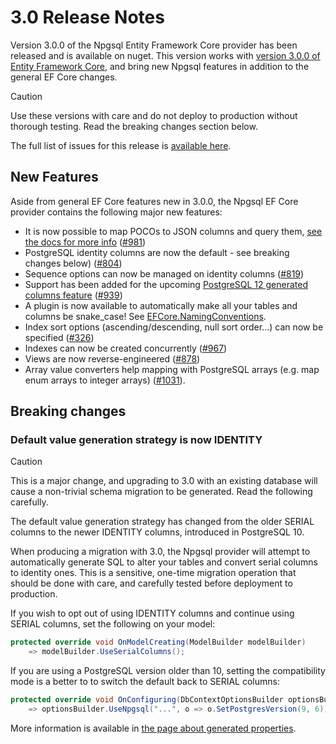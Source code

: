 # 3.0 Release Notes

Version 3.0.0 of the Npgsql Entity Framework Core provider has been released and is available on nuget. This version works with [version 3.0.0 of Entity Framework Core](https://docs.microsoft.com/ef/core/what-is-new/ef-core-3.0), and bring new Npgsql features in addition to the general EF Core changes.

> [!CAUTION]
> Use these versions with care and do not deploy to production without thorough testing. Read the breaking changes section below.

The full list of issues for this release is [available here](https://github.com/npgsql/Npgsql.EntityFrameworkCore.PostgreSQL/milestone/20?closed=1).

## New Features

Aside from general EF Core features new in 3.0.0, the Npgsql EF Core provider contains the following major new features:

* It is now possible to map POCOs to JSON columns and query them, [see the docs for more info](../mapping/json.md) ([#981](https://github.com/npgsql/Npgsql.EntityFrameworkCore.PostgreSQL/issues/981))
* PostgreSQL identity columns are now the default - see breaking changes below) ([#804](https://github.com/npgsql/Npgsql.EntityFrameworkCore.PostgreSQL/issues/804))
* Sequence options can now be managed on identity columns ([#819](https://github.com/npgsql/Npgsql.EntityFrameworkCore.PostgreSQL/issues/819))
* Support has been added for the upcoming [PostgreSQL 12 generated columns feature](https://www.postgresql.org/docs/12/ddl-generated-columns.html) ([#939](https://github.com/npgsql/Npgsql.EntityFrameworkCore.PostgreSQL/issues/939))
* A plugin is now available to automatically make all your tables and columns be snake_case! See [EFCore.NamingConventions](https://github.com/efcore/EFCore.NamingConventions).
* Index sort options (ascending/descending, null sort order...) can now be specified ([#326](https://github.com/npgsql/Npgsql.EntityFrameworkCore.PostgreSQL/issues/326))
* Indexes can now be created concurrently ([#967](https://github.com/npgsql/Npgsql.EntityFrameworkCore.PostgreSQL/issues/967))
* Views are now reverse-engineered ([#878](https://github.com/npgsql/Npgsql.EntityFrameworkCore.PostgreSQL/issues/878))
* Array value converters help mapping with PostgreSQL arrays (e.g. map enum arrays to integer arrays) ([#1031](https://github.com/npgsql/Npgsql.EntityFrameworkCore.PostgreSQL/issues/1031)).

## Breaking changes

### Default value generation strategy is now IDENTITY

> [!CAUTION]
> This is a major change, and upgrading to 3.0 with an existing database will cause a non-trivial schema migration to be generated. Read the following carefully.

The default value generation strategy has changed from the older SERIAL columns to the newer IDENTITY columns, introduced in PostgreSQL 10.

When producing a migration with 3.0, the Npgsql provider will attempt to automatically generate SQL to alter your tables and convert serial columns to identity ones. This is a sensitive, one-time migration operation that should be done with care, and carefully tested before deployment to production.

If you wish to opt out of using IDENTITY columns and continue using SERIAL columns, set the following on your model:

```c#
protected override void OnModelCreating(ModelBuilder modelBuilder)
    => modelBuilder.UseSerialColumns();
```

If you are using a PostgreSQL version older than 10, setting the compatibility mode is a better to to switch the default back to SERIAL columns:

```c#
protected override void OnConfiguring(DbContextOptionsBuilder optionsBuilder)
    => optionsBuilder.UseNpgsql("...", o => o.SetPostgresVersion(9, 6));
```

More information is available in [the page about generated properties](../modeling/generated-properties.md).
